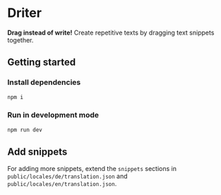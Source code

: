 # Driter

**Drag instead of write!** Create repetitive texts by dragging text snippets together.

## Getting started

### Install dependencies

```sh
npm i
```

### Run in development mode

```sh
npm run dev
```

## Add snippets

For adding more snippets, extend the `snippets` sections in `public/locales/de/translation.json` and `public/locales/en/translation.json`.
